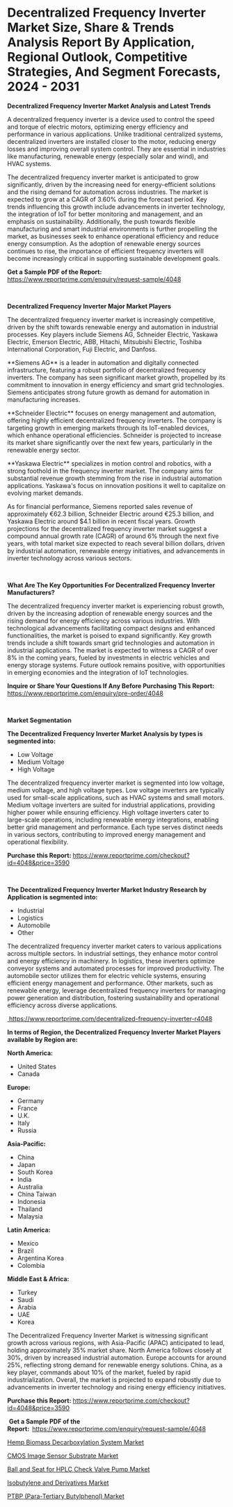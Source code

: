 <p><h1>Decentralized Frequency Inverter Market Size, Share & Trends Analysis Report By Application, Regional Outlook, Competitive Strategies, And Segment Forecasts, 2024 - 2031</h1></p><p><strong>Decentralized Frequency Inverter Market Analysis and Latest Trends</strong></p>
<p><p>A decentralized frequency inverter is a device used to control the speed and torque of electric motors, optimizing energy efficiency and performance in various applications. Unlike traditional centralized systems, decentralized inverters are installed closer to the motor, reducing energy losses and improving overall system control. They are essential in industries like manufacturing, renewable energy (especially solar and wind), and HVAC systems.</p><p>The decentralized frequency inverter market is anticipated to grow significantly, driven by the increasing need for energy-efficient solutions and the rising demand for automation across industries. The market is expected to grow at a CAGR of 3.60% during the forecast period. Key trends influencing this growth include advancements in inverter technology, the integration of IoT for better monitoring and management, and an emphasis on sustainability. Additionally, the push towards flexible manufacturing and smart industrial environments is further propelling the market, as businesses seek to enhance operational efficiency and reduce energy consumption. As the adoption of renewable energy sources continues to rise, the importance of efficient frequency inverters will become increasingly critical in supporting sustainable development goals.</p></p>
<p><strong>Get a Sample PDF of the Report:&nbsp;</strong> <a href="https://www.reportprime.com/enquiry/request-sample/4048?utm_campaign=1480&utm_medium=2&utm_source=Github&utm_content=ia&utm_term=10102024&utm_id=decentralized-frequency-inverter">https://www.reportprime.com/enquiry/request-sample/4048</a></p>
<p>&nbsp;</p>
<p><strong>Decentralized Frequency Inverter Major Market Players</strong></p>
<p><p>The decentralized frequency inverter market is increasingly competitive, driven by the shift towards renewable energy and automation in industrial processes. Key players include Siemens AG, Schneider Electric, Yaskawa Electric, Emerson Electric, ABB, Hitachi, Mitsubishi Electric, Toshiba International Corporation, Fuji Electric, and Danfoss.</p><p>**Siemens AG** is a leader in automation and digitally connected infrastructure, featuring a robust portfolio of decentralized frequency inverters. The company has seen significant market growth, propelled by its commitment to innovation in energy efficiency and smart grid technologies. Siemens anticipates strong future growth as demand for automation in manufacturing increases.</p><p>**Schneider Electric** focuses on energy management and automation, offering highly efficient decentralized frequency inverters. The company is targeting growth in emerging markets through its IoT-enabled devices, which enhance operational efficiencies. Schneider is projected to increase its market share significantly over the next few years, particularly in the renewable energy sector.</p><p>**Yaskawa Electric** specializes in motion control and robotics, with a strong foothold in the frequency inverter market. The company aims for substantial revenue growth stemming from the rise in industrial automation applications. Yaskawa's focus on innovation positions it well to capitalize on evolving market demands.</p><p>As for financial performance, Siemens reported sales revenue of approximately €62.3 billion, Schneider Electric around €25.3 billion, and Yaskawa Electric around $4.1 billion in recent fiscal years. Growth projections for the decentralized frequency inverter market suggest a compound annual growth rate (CAGR) of around 6% through the next five years, with total market size expected to reach several billion dollars, driven by industrial automation, renewable energy initiatives, and advancements in inverter technology across various sectors.</p></p>
<p>&nbsp;</p>
<p><strong>What Are The Key Opportunities For Decentralized Frequency Inverter Manufacturers?</strong></p>
<p><p>The decentralized frequency inverter market is experiencing robust growth, driven by the increasing adoption of renewable energy sources and the rising demand for energy efficiency across various industries. With technological advancements facilitating compact designs and enhanced functionalities, the market is poised to expand significantly. Key growth trends include a shift towards smart grid technologies and automation in industrial applications. The market is expected to witness a CAGR of over 8% in the coming years, fueled by investments in electric vehicles and energy storage systems. Future outlook remains positive, with opportunities in emerging economies and the integration of IoT technologies.</p></p>
<p><strong>Inquire or Share Your Questions If Any Before Purchasing This Report:</strong> <a href="https://www.reportprime.com/enquiry/pre-order/4048?utm_campaign=1480&utm_medium=2&utm_source=Github&utm_content=ia&utm_term=10102024&utm_id=decentralized-frequency-inverter">https://www.reportprime.com/enquiry/pre-order/4048</a></p>
<p>&nbsp;</p>
<p><strong>Market Segmentation</strong></p>
<p><strong>The Decentralized Frequency Inverter Market Analysis by types is segmented into:</strong></p>
<p><ul><li>Low Voltage</li><li>Medium Voltage</li><li>High Voltage</li></ul></p>
<p><p>The decentralized frequency inverter market is segmented into low voltage, medium voltage, and high voltage types. Low voltage inverters are typically used for small-scale applications, such as HVAC systems and small motors. Medium voltage inverters are suited for industrial applications, providing higher power while ensuring efficiency. High voltage inverters cater to large-scale operations, including renewable energy integrations, enabling better grid management and performance. Each type serves distinct needs in various sectors, contributing to improved energy management and operational flexibility.</p></p>
<p><strong>Purchase this Report:&nbsp;</strong><a href="https://www.reportprime.com/checkout?id=4048&price=3590&utm_campaign=1480&utm_medium=2&utm_source=Github&utm_content=ia&utm_term=10102024&utm_id=decentralized-frequency-inverter">https://www.reportprime.com/checkout?id=4048&price=3590</a></p>
<p>&nbsp;</p>
<p><strong>The Decentralized Frequency Inverter Market Industry Research by Application is segmented into:</strong></p>
<p><ul><li>Industrial</li><li>Logistics</li><li>Automobile</li><li>Other</li></ul></p>
<p><p>The decentralized frequency inverter market caters to various applications across multiple sectors. In industrial settings, they enhance motor control and energy efficiency in machinery. In logistics, these inverters optimize conveyor systems and automated processes for improved productivity. The automobile sector utilizes them for electric vehicle systems, ensuring efficient energy management and performance. Other markets, such as renewable energy, leverage decentralized frequency inverters for managing power generation and distribution, fostering sustainability and operational efficiency across diverse applications.</p></p>
<p><a href="https://www.reportprime.com/decentralized-frequency-inverter-r4048?utm_campaign=1480&utm_medium=2&utm_source=Github&utm_content=ia&utm_term=10102024&utm_id=decentralized-frequency-inverter">&nbsp;https://www.reportprime.com/decentralized-frequency-inverter-r4048</a></p>
<p><strong>In terms of Region, the Decentralized Frequency Inverter Market Players available by Region are:</strong></p>
<p>
    <p> <strong> North America: </strong>
        <ul>
            <li>United States</li>
            <li>Canada</li>
        </ul>
        </p> 
    <p> <strong> Europe: </strong>
        <ul>
            <li>Germany</li>
            <li>France</li>
            <li>U.K.</li>
            <li>Italy</li>
            <li>Russia</li>
        </ul>
        </p> 
    <p> <strong> Asia-Pacific: </strong>
        <ul>
            <li>China</li>
            <li>Japan</li>
            <li>South Korea</li>
            <li>India</li>
            <li>Australia</li>
            <li>China Taiwan</li>
            <li>Indonesia</li>
            <li>Thailand</li>
            <li>Malaysia</li>
        </ul>
        </p> 
    <p> <strong> Latin America: </strong>
        <ul>
            <li>Mexico</li>
            <li>Brazil</li>
            <li>Argentina Korea</li>
            <li>Colombia</li>
        </ul>
        </p> 
    <p> <strong> Middle East & Africa: </strong>
        <ul>
            <li>Turkey</li>
            <li>Saudi</li>
            <li>Arabia</li>
            <li>UAE</li>
            <li>Korea</li>
        </ul>
    </p>
    </p>
<p><p>The Decentralized Frequency Inverter Market is witnessing significant growth across various regions, with Asia-Pacific (APAC) anticipated to lead, holding approximately 35% market share. North America follows closely at 30%, driven by increased industrial automation. Europe accounts for around 25%, reflecting strong demand for renewable energy solutions. China, as a key player, commands about 10% of the market, fueled by rapid industrialization. Overall, the market is projected to expand robustly due to advancements in inverter technology and rising energy efficiency initiatives.</p></p>
<p><strong>Purchase this Report: </strong><a href="https://www.reportprime.com/checkout?id=4048&price=3590&utm_campaign=1480&utm_medium=2&utm_source=Github&utm_content=ia&utm_term=10102024&utm_id=decentralized-frequency-inverter">https://www.reportprime.com/checkout?id=4048&price=3590</a></p>
<p>&nbsp;<strong>Get a Sample PDF of the Report:&nbsp;&nbsp;</strong><a href="https://www.reportprime.com/enquiry/request-sample/4048?utm_campaign=1480&utm_medium=2&utm_source=Github&utm_content=ia&utm_term=10102024&utm_id=decentralized-frequency-inverter">https://www.reportprime.com/enquiry/request-sample/4048</a></p>
<p><strong></strong></p>
<p><p><a href="https://www.linkedin.com/pulse/hemp-biomass-decarboxylation-system-market-global-regional-qepkf?utm_campaign=1480&utm_medium=2&utm_source=Github&utm_content=ia&utm_term=10102024&utm_id=decentralized-frequency-inverter">Hemp Biomass Decarboxylation System Market</a></p><p><a href="https://www.linkedin.com/pulse/cmos-image-sensor-substrate-market-ecosystem-competitive-mltoe?utm_campaign=1480&utm_medium=2&utm_source=Github&utm_content=ia&utm_term=10102024&utm_id=decentralized-frequency-inverter">CMOS Image Sensor Substrate Market</a></p><p><a href="https://www.linkedin.com/pulse/trends-global-ball-seat-hplc-check-valve-pump-market-forecast-hdsif?utm_campaign=1480&utm_medium=2&utm_source=Github&utm_content=ia&utm_term=10102024&utm_id=decentralized-frequency-inverter">Ball and Seat for HPLC Check Valve Pump Market</a></p><p><a href="https://www.linkedin.com/pulse/global-isobutylene-derivatives-market-analysis-trends-forecasts-rhilf?utm_campaign=1480&utm_medium=2&utm_source=Github&utm_content=ia&utm_term=10102024&utm_id=decentralized-frequency-inverter">Isobutylene and Derivatives Market</a></p><p><a href="https://www.linkedin.com/pulse/global-ptbp-para-tertiary-butylphenol-market-opportunities-challenges2024-ju5ue?utm_campaign=1480&utm_medium=2&utm_source=Github&utm_content=ia&utm_term=10102024&utm_id=decentralized-frequency-inverter">PTBP (Para-Tertiary Butylphenol) Market</a></p></p>